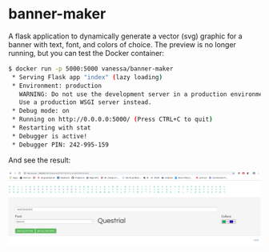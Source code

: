 # banner-maker

A flask application to dynamically generate a vector (svg) graphic for a banner with text, font, and colors of choice.
The preview is no longer running, but you can test the Docker container:

```bash
$ docker run -p 5000:5000 vanessa/banner-maker
 * Serving Flask app "index" (lazy loading)
 * Environment: production
   WARNING: Do not use the development server in a production environment.
   Use a production WSGI server instead.
 * Debug mode: on
 * Running on http://0.0.0.0:5000/ (Press CTRL+C to quit)
 * Restarting with stat
 * Debugger is active!
 * Debugger PIN: 242-995-159
```

And see the result:


![docs/img/banner-maker.png](docs/img/banner-maker.png)
